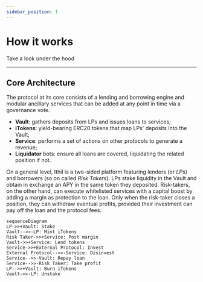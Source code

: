 ```yaml
---
sidebar_position: 1
---
```


# How it works
Take a look under the hood

---

## Core Architecture

The protocol at its core consists of a lending and borrowing engine and modular ancillary services that can be added at any point in time via a governance vote.
* **Vault**: gathers deposits from LPs and issues loans to services;
* **iTokens**: yield-bearing ERC20 tokens that map LPs' deposits into the Vault;
* **Service**: performs a set of actions on other protocols to generate a revenue;
* **Liquidator** bots: ensure all loans are covered, liquidating the related position if not.

On a general level, Ithil is a two-sided platform featuring lenders (or *LP*s) and borrowers (so on called *Risk Takers*). LPs stake liquidity in the Vault and obtain in exchange an APY in the same token they deposited. Risk-takers, on the other hand, can execute whitelisted services with a capital boost by adding a margin as protection to the loan. Only when the risk-taker closes a position, they can withdraw eventual profits, provided their investment can pay off the loan and the protocol fees.

```mermaid
sequenceDiagram
LP->>+Vault: Stake
Vault-->>-LP: Mint iTokens
Risk Taker->>+Service: Post margin
Vault->>+Service: Lend tokens
Service->>+External Protocol: Invest
External Protocol-->>-Service: Disinvest
Service-->>-Vault: Repay loan
Service-->>-Risk Taker: Take profit
LP-->>+Vault: Burn iTokens
Vault->>-LP: Unstake
```
